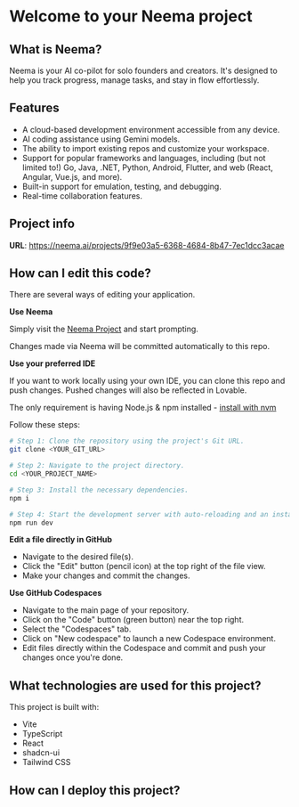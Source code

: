 # Welcome to your Neema project

## What is Neema?

Neema is your AI co-pilot for solo founders and creators. It's designed to help you track progress, manage tasks, and stay in flow effortlessly.

## Features

*   A cloud-based development environment accessible from any device.
*   AI coding assistance using Gemini models.
*   The ability to import existing repos and customize your workspace.
*   Support for popular frameworks and languages, including (but not limited to!) Go, Java, .NET, Python, Android, Flutter, and web (React, Angular, Vue.js, and more).
*   Built-in support for emulation, testing, and debugging.
*   Real-time collaboration features.

## Project info

**URL**: https://neema.ai/projects/9f9e03a5-6368-4684-8b47-7ec1dcc3acae

## How can I edit this code?

There are several ways of editing your application.

**Use Neema**

Simply visit the [Neema Project](https://neema.ai/projects/9f9e03a5-6368-4684-8b47-7ec1dcc3acae) and start prompting.

Changes made via Neema will be committed automatically to this repo.

**Use your preferred IDE**

If you want to work locally using your own IDE, you can clone this repo and push changes. Pushed changes will also be reflected in Lovable.

The only requirement is having Node.js & npm installed - [install with nvm](https://github.com/nvm-sh/nvm#installing-and-updating)

Follow these steps:

```sh
# Step 1: Clone the repository using the project's Git URL.
git clone <YOUR_GIT_URL>

# Step 2: Navigate to the project directory.
cd <YOUR_PROJECT_NAME>

# Step 3: Install the necessary dependencies.
npm i

# Step 4: Start the development server with auto-reloading and an instant preview.
npm run dev
```

**Edit a file directly in GitHub**

- Navigate to the desired file(s).
- Click the "Edit" button (pencil icon) at the top right of the file view.
- Make your changes and commit the changes.

**Use GitHub Codespaces**

- Navigate to the main page of your repository.
- Click on the "Code" button (green button) near the top right.
- Select the "Codespaces" tab.
- Click on "New codespace" to launch a new Codespace environment.
- Edit files directly within the Codespace and commit and push your changes once you're done.

## What technologies are used for this project?

This project is built with:

- Vite
- TypeScript
- React
- shadcn-ui
- Tailwind CSS

## How can I deploy this project?

